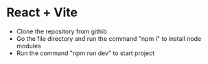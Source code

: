# React + Vite

* Clone the repository from githib
* Go the file directory and run the command "npm i" to install node modules
* Run the command "npm run dev" to start project